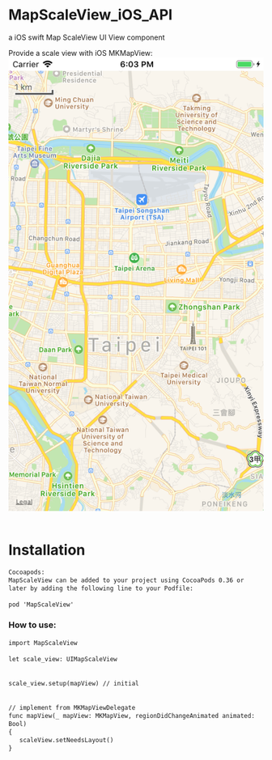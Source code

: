 # MapScaleView_iOS_API

a iOS swift Map ScaleView UI View component 

Provide a scale view with iOS MKMapView:<br>
![avatar](/rm_res/cut1.png)<br><br>


# Installation

```
Cocoapods:
MapScaleView can be added to your project using CocoaPods 0.36 or later by adding the following line to your Podfile:

pod 'MapScaleView'
```


### How to use:

```
import MapScaleView

let scale_view: UIMapScaleView


scale_view.setup(mapView) // initial 


// implement from MKMapViewDelegate
func mapView(_ mapView: MKMapView, regionDidChangeAnimated animated: Bool)
{
   scaleView.setNeedsLayout()
}

```
